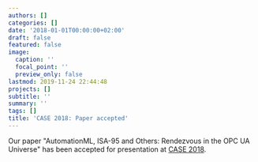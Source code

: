 ```yaml
---
authors: []
categories: []
date: '2018-01-01T00:00:00+02:00'
draft: false
featured: false
image:
  caption: ''
  focal_point: ''
  preview_only: false
lastmod: 2019-11-24 22:44:48
projects: []
subtitle: ''
summary: ''
tags: []
title: 'CASE 2018: Paper accepted'
---
```


Our paper "AutomationML, ISA-95 and Others: Rendezvous in the OPC UA Universe" has been accepted for presentation at 
[CASE 2018](http://case2018.ais.mw.tum.de).

